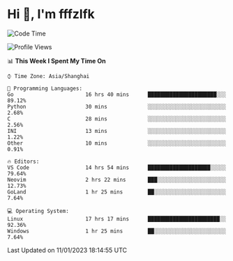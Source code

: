 # Hi 👋, I'm fffzlfk

<!--START_SECTION:waka-->
![Code Time](http://img.shields.io/badge/Code%20Time-27%20hrs%2020%20mins-blue)

![Profile Views](http://img.shields.io/badge/Profile%20Views-4-blue)

📊 **This Week I Spent My Time On** 

```text
⌚︎ Time Zone: Asia/Shanghai

💬 Programming Languages: 
Go                       16 hrs 40 mins      ██████████████████████░░░   89.12% 
Python                   30 mins             ░░░░░░░░░░░░░░░░░░░░░░░░░   2.68% 
C                        28 mins             ░░░░░░░░░░░░░░░░░░░░░░░░░   2.56% 
INI                      13 mins             ░░░░░░░░░░░░░░░░░░░░░░░░░   1.22% 
Other                    10 mins             ░░░░░░░░░░░░░░░░░░░░░░░░░   0.91%

🔥 Editors: 
VS Code                  14 hrs 54 mins      ████████████████████░░░░░   79.64% 
Neovim                   2 hrs 22 mins       ███░░░░░░░░░░░░░░░░░░░░░░   12.73% 
GoLand                   1 hr 25 mins        ██░░░░░░░░░░░░░░░░░░░░░░░   7.64%

💻 Operating System: 
Linux                    17 hrs 17 mins      ███████████████████████░░   92.36% 
Windows                  1 hr 25 mins        ██░░░░░░░░░░░░░░░░░░░░░░░   7.64%

```


 Last Updated on 11/01/2023 18:14:55 UTC
<!--END_SECTION:waka-->
